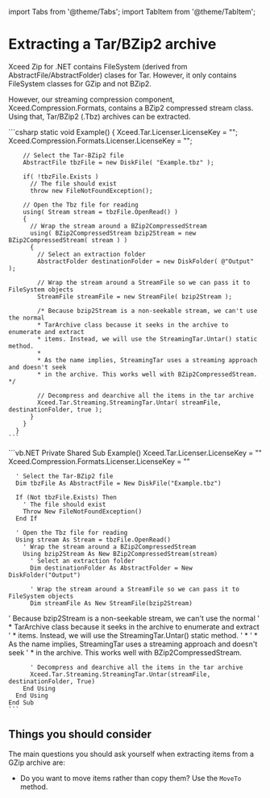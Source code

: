 import Tabs from '@theme/Tabs';
import TabItem from '@theme/TabItem';

# Extracting a Tar/BZip2 archive

Xceed Zip for .NET contains FileSystem (derived from AbstractFile/AbstractFolder) clases for Tar. However, it only contains FileSystem classes for GZip and not BZip2.

However, our streaming compression component, Xceed.Compression.Formats, contains a BZip2 compressed stream class. Using that, Tar/BZip2 (.Tbz) archives can be extracted.

<Tabs>
  <TabItem value="csharp" label="C#" default>
    ```csharp
      static void Example()
      {
        Xceed.Tar.Licenser.LicenseKey = "<your ZIN license key>";
        Xceed.Compression.Formats.Licenser.LicenseKey = "<your ZIN license key>";

        // Select the Tar-BZip2 file
        AbstractFile tbzFile = new DiskFile( "Example.tbz" );

        if( !tbzFile.Exists )
          // The file should exist
          throw new FileNotFoundException();

        // Open the Tbz file for reading
        using( Stream stream = tbzFile.OpenRead() )
        {
          // Wrap the stream around a BZip2CompressedStream
          using( BZip2CompressedStream bzip2Stream = new BZip2CompressedStream( stream ) )
          {
            // Select an extraction folder
            AbstractFolder destinationFolder = new DiskFolder( @"Output" );

            // Wrap the stream around a StreamFile so we can pass it to FileSystem objects
            StreamFile streamFile = new StreamFile( bzip2Stream );

            /* Because bzip2Stream is a non-seekable stream, we can't use the normal
            * TarArchive class because it seeks in the archive to enumerate and extract
            * items. Instead, we will use the StreamingTar.Untar() static method.
            *
            * As the name implies, StreamingTar uses a streaming approach and doesn't seek
            * in the archive. This works well with BZip2CompressedStream. */

            // Decompress and dearchive all the items in the tar archive
            Xceed.Tar.Streaming.StreamingTar.Untar( streamFile, destinationFolder, true );
          }
        }
      }
    ```
  </TabItem>
  <TabItem value="vb.net" label="Visual Basic .NET">
    ```vb.NET
    Private Shared Sub Example()
      Xceed.Tar.Licenser.LicenseKey = "<your ZIN license key>"
      Xceed.Compression.Formats.Licenser.LicenseKey = "<your ZIN license key>"

      ' Select the Tar-BZip2 file
      Dim tbzFile As AbstractFile = New DiskFile("Example.tbz")

      If (Not tbzFile.Exists) Then
        ' The file should exist
        Throw New FileNotFoundException()
      End If

      ' Open the Tbz file for reading
      Using stream As Stream = tbzFile.OpenRead()
        ' Wrap the stream around a BZip2CompressedStream
        Using bzip2Stream As New BZip2CompressedStream(stream)
          ' Select an extraction folder
          Dim destinationFolder As AbstractFolder = New DiskFolder("Output")

          ' Wrap the stream around a StreamFile so we can pass it to FileSystem objects
          Dim streamFile As New StreamFile(bzip2Stream)

'           Because bzip2Stream is a non-seekable stream, we can't use the normal
'           * TarArchive class because it seeks in the archive to enumerate and extract
'           * items. Instead, we will use the StreamingTar.Untar() static method.
'           *
'           * As the name implies, StreamingTar uses a streaming approach and doesn't seek
'           * in the archive. This works well with BZip2CompressedStream. 

          ' Decompress and dearchive all the items in the tar archive
          Xceed.Tar.Streaming.StreamingTar.Untar(streamFile, destinationFolder, True)
        End Using
      End Using
    End Sub
    ```
  </TabItem>
</Tabs>

## Things you should consider

The main questions you should ask yourself when extracting items from a GZip archive are:

- Do you want to move items rather than copy them? Use the `MoveTo` method.